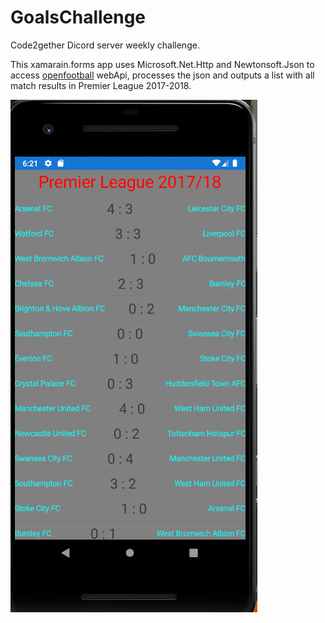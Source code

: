 # GoalsChallenge

Code2gether Dicord server weekly challenge.

This xamarain.forms app uses Microsoft.Net.Http and Newtonsoft.Json to access [openfootball](https://github.com/openfootball/football.json) webApi, processes the json and outputs a list with all match results in Premier League 2017-2018.


![showcase](/appSnap.png?raw=true)
